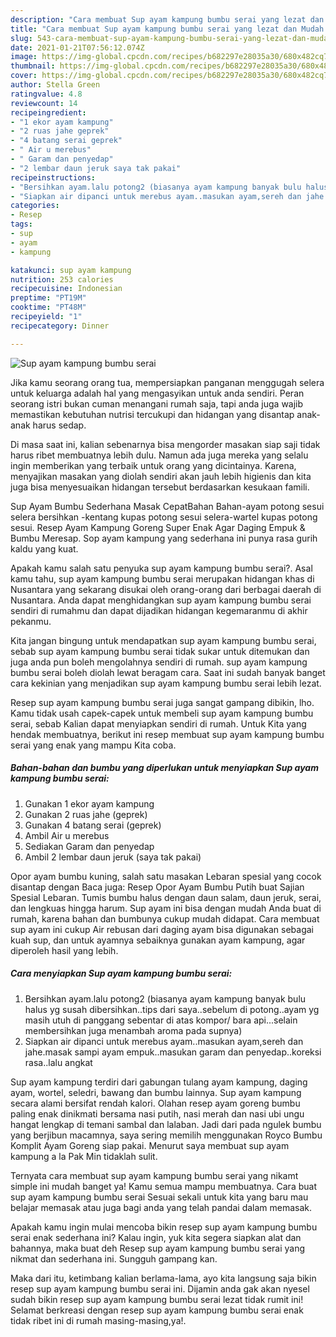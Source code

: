 ```yaml
---
description: "Cara membuat Sup ayam kampung bumbu serai yang lezat dan Mudah Dibuat"
title: "Cara membuat Sup ayam kampung bumbu serai yang lezat dan Mudah Dibuat"
slug: 543-cara-membuat-sup-ayam-kampung-bumbu-serai-yang-lezat-dan-mudah-dibuat
date: 2021-01-21T07:56:12.074Z
image: https://img-global.cpcdn.com/recipes/b682297e28035a30/680x482cq70/sup-ayam-kampung-bumbu-serai-foto-resep-utama.jpg
thumbnail: https://img-global.cpcdn.com/recipes/b682297e28035a30/680x482cq70/sup-ayam-kampung-bumbu-serai-foto-resep-utama.jpg
cover: https://img-global.cpcdn.com/recipes/b682297e28035a30/680x482cq70/sup-ayam-kampung-bumbu-serai-foto-resep-utama.jpg
author: Stella Green
ratingvalue: 4.8
reviewcount: 14
recipeingredient:
- "1 ekor ayam kampung"
- "2 ruas jahe geprek"
- "4 batang serai geprek"
- " Air u merebus"
- " Garam dan penyedap"
- "2 lembar daun jeruk saya tak pakai"
recipeinstructions:
- "Bersihkan ayam.lalu potong2 (biasanya ayam kampung banyak bulu halus yg susah dibersihkan..tips dari saya..sebelum di potong..ayam yg masih utuh di panggang sebentar di atas kompor/ bara api...selain membersihkan juga menambah aroma pada supnya)"
- "Siapkan air dipanci untuk merebus ayam..masukan ayam,sereh dan jahe.masak sampi ayam empuk..masukan garam dan penyedap..koreksi rasa..lalu angkat"
categories:
- Resep
tags:
- sup
- ayam
- kampung

katakunci: sup ayam kampung 
nutrition: 253 calories
recipecuisine: Indonesian
preptime: "PT19M"
cooktime: "PT48M"
recipeyield: "1"
recipecategory: Dinner

---
```



![Sup ayam kampung bumbu serai](https://img-global.cpcdn.com/recipes/b682297e28035a30/680x482cq70/sup-ayam-kampung-bumbu-serai-foto-resep-utama.jpg)

Jika kamu seorang orang tua, mempersiapkan panganan menggugah selera untuk keluarga adalah hal yang mengasyikan untuk anda sendiri. Peran seorang istri bukan cuman menangani rumah saja, tapi anda juga wajib memastikan kebutuhan nutrisi tercukupi dan hidangan yang disantap anak-anak harus sedap.

Di masa  saat ini, kalian sebenarnya bisa mengorder masakan siap saji tidak harus ribet membuatnya lebih dulu. Namun ada juga mereka yang selalu ingin memberikan yang terbaik untuk orang yang dicintainya. Karena, menyajikan masakan yang diolah sendiri akan jauh lebih higienis dan kita juga bisa menyesuaikan hidangan tersebut berdasarkan kesukaan famili. 

Sup Ayam Bumbu Sederhana Masak CepatBahan Bahan-ayam potong sesui selera bersihkan -kentang kupas potong sesui selera-wartel kupas potong sesui. Resep Ayam Kampung Goreng Super Enak Agar Daging Empuk &amp; Bumbu Meresap. Sop ayam kampung yang sederhana ini punya rasa gurih kaldu yang kuat.

Apakah kamu salah satu penyuka sup ayam kampung bumbu serai?. Asal kamu tahu, sup ayam kampung bumbu serai merupakan hidangan khas di Nusantara yang sekarang disukai oleh orang-orang dari berbagai daerah di Nusantara. Anda dapat menghidangkan sup ayam kampung bumbu serai sendiri di rumahmu dan dapat dijadikan hidangan kegemaranmu di akhir pekanmu.

Kita jangan bingung untuk mendapatkan sup ayam kampung bumbu serai, sebab sup ayam kampung bumbu serai tidak sukar untuk ditemukan dan juga anda pun boleh mengolahnya sendiri di rumah. sup ayam kampung bumbu serai boleh diolah lewat beragam cara. Saat ini sudah banyak banget cara kekinian yang menjadikan sup ayam kampung bumbu serai lebih lezat.

Resep sup ayam kampung bumbu serai juga sangat gampang dibikin, lho. Kamu tidak usah capek-capek untuk membeli sup ayam kampung bumbu serai, sebab Kalian dapat menyiapkan sendiri di rumah. Untuk Kita yang hendak membuatnya, berikut ini resep membuat sup ayam kampung bumbu serai yang enak yang mampu Kita coba.

<!--inarticleads1-->

##### Bahan-bahan dan bumbu yang diperlukan untuk menyiapkan Sup ayam kampung bumbu serai:

1. Gunakan 1 ekor ayam kampung
1. Gunakan 2 ruas jahe (geprek)
1. Gunakan 4 batang serai (geprek)
1. Ambil  Air u merebus
1. Sediakan  Garam dan penyedap
1. Ambil 2 lembar daun jeruk (saya tak pakai)


Opor ayam bumbu kuning, salah satu masakan Lebaran spesial yang cocok disantap dengan Baca juga: Resep Opor Ayam Bumbu Putih buat Sajian Spesial Lebaran. Tumis bumbu halus dengan daun salam, daun jeruk, serai, dan lengkuas hingga harum. Sup ayam ini bisa dengan mudah Anda buat di rumah, karena bahan dan bumbunya cukup mudah didapat. Cara membuat sup ayam ini cukup Air rebusan dari daging ayam bisa digunakan sebagai kuah sup, dan untuk ayamnya sebaiknya gunakan ayam kampung, agar diperoleh hasil yang lebih. 

<!--inarticleads2-->

##### Cara menyiapkan Sup ayam kampung bumbu serai:

1. Bersihkan ayam.lalu potong2 (biasanya ayam kampung banyak bulu halus yg susah dibersihkan..tips dari saya..sebelum di potong..ayam yg masih utuh di panggang sebentar di atas kompor/ bara api...selain membersihkan juga menambah aroma pada supnya)
1. Siapkan air dipanci untuk merebus ayam..masukan ayam,sereh dan jahe.masak sampi ayam empuk..masukan garam dan penyedap..koreksi rasa..lalu angkat


Sup ayam kampung terdiri dari gabungan tulang ayam kampung, daging ayam, wortel, seledri, bawang dan bumbu lainnya. Sup ayam kampung secara alami bersifat rendah kalori. Olahan resep ayam goreng bumbu paling enak dinikmati bersama nasi putih, nasi merah dan nasi ubi ungu hangat lengkap di temani sambal dan lalaban. Jadi dari pada ngulek bumbu yang berjibun macamnya, saya sering memilih menggunakan Royco Bumbu Komplit Ayam Goreng siap pakai. Menurut saya membuat sup ayam kampung a la Pak Min tidaklah sulit. 

Ternyata cara membuat sup ayam kampung bumbu serai yang nikamt simple ini mudah banget ya! Kamu semua mampu membuatnya. Cara buat sup ayam kampung bumbu serai Sesuai sekali untuk kita yang baru mau belajar memasak atau juga bagi anda yang telah pandai dalam memasak.

Apakah kamu ingin mulai mencoba bikin resep sup ayam kampung bumbu serai enak sederhana ini? Kalau ingin, yuk kita segera siapkan alat dan bahannya, maka buat deh Resep sup ayam kampung bumbu serai yang nikmat dan sederhana ini. Sungguh gampang kan. 

Maka dari itu, ketimbang kalian berlama-lama, ayo kita langsung saja bikin resep sup ayam kampung bumbu serai ini. Dijamin anda gak akan nyesel sudah bikin resep sup ayam kampung bumbu serai lezat tidak rumit ini! Selamat berkreasi dengan resep sup ayam kampung bumbu serai enak tidak ribet ini di rumah masing-masing,ya!.

